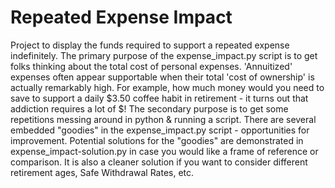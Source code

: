 # Repeated Expense Impact
Project to display the funds required to support a repeated expense indefinitely. The primary purpose of the expense_impact.py script is to get folks thinking about the total cost of personal expenses. 'Annuitized' expenses often appear supportable when their total 'cost of ownership' is actually remarkably high. For example, how much money would you need to save to support a daily $3.50 coffee habit in retirement - it turns out that addiction requires a lot of $! The secondary purpose is to get some repetitions messing around in python & running a script. There are several embedded "goodies" in the expense_impact.py script - opportunities for improvement.
Potential solutions for the "goodies" are demonstrated in expense_impact-solution.py in case you would like a frame of reference or comparison. It is also a cleaner solution if you want to consider different retirement ages, Safe Withdrawal Rates, etc.
